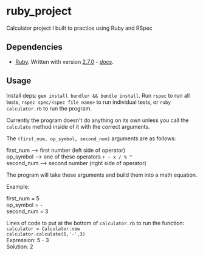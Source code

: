 # ruby_project

Calculator project I built to practice using Ruby and RSpec

## Dependencies

* [Ruby](https://www.ruby-lang.org/en/).  Written with version [2.7.0](https://www.ruby-lang.org/en/news/2019/12/25/ruby-2-7-0-released/) - *[docs](https://docs.ruby-lang.org/en/2.7.0/)*.

## Usage

Install deps: `gem install bundler && bundle install`.  Run `rspec` to run all tests, `rspec spec/<spec file name>` to run individual tests, or `ruby calculator.rb` to run the program. 

Currently the program doesn't do anything on its own unless you call the `calculate` method inside of it with the correct arguments.

The `(first_num, op_symbol, second_num)` arguments are as follows:

first_num --> first number (left side of operator)  
op_symbol --> one of these operators `+ - x / % ^`  
second_num --> second number (right side of operator)  

The program will take these arguments and build them into a math equation.

Example:

first_num = 5  
op_symbol = `-`  
second_num = 3  

Lines of code to put at the bottom of `calculator.rb` to run the function:  
`calculator = Calculator.new`  
`calculator.calculate(5,'-',3)`  
Expression: 5 - 3  
Solution: 2   